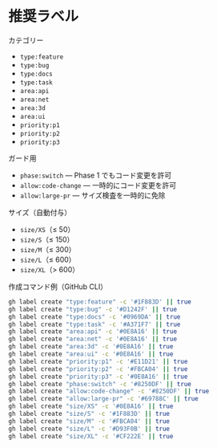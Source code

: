 # 推奨ラベル

カテゴリー

- `type:feature`
- `type:bug`
- `type:docs`
- `type:task`
- `area:api`
- `area:net`
- `area:3d`
- `area:ui`
- `priority:p1`
- `priority:p2`
- `priority:p3`

ガード用

- `phase:switch` — Phase 1 でもコード変更を許可
- `allow:code-change` — 一時的にコード変更を許可
- `allow:large-pr` — サイズ検査を一時的に免除

サイズ（自動付与）

- `size/XS`（≤ 50）
- `size/S`（≤ 150）
- `size/M`（≤ 300）
- `size/L`（≤ 600）
- `size/XL`（> 600）

作成コマンド例（GitHub CLI）

```bash
gh label create "type:feature" -c '#1F883D' || true
gh label create "type:bug" -c '#D1242F' || true
gh label create "type:docs" -c '#0969DA' || true
gh label create "type:task" -c '#A371F7' || true
gh label create "area:api" -c '#0E8A16' || true
gh label create "area:net" -c '#0E8A16' || true
gh label create "area:3d" -c '#0E8A16' || true
gh label create "area:ui" -c '#0E8A16' || true
gh label create "priority:p1" -c '#E11D21' || true
gh label create "priority:p2" -c '#FBCA04' || true
gh label create "priority:p3" -c '#0E8A16' || true
gh label create "phase:switch" -c '#8250DF' || true
gh label create "allow:code-change" -c '#8250DF' || true
gh label create "allow:large-pr" -c '#69788C' || true
gh label create "size/XS" -c '#0E8A16' || true
gh label create "size/S" -c '#1F883D' || true
gh label create "size/M" -c '#FBCA04' || true
gh label create "size/L" -c '#D93F0B' || true
gh label create "size/XL" -c '#CF222E' || true
```
